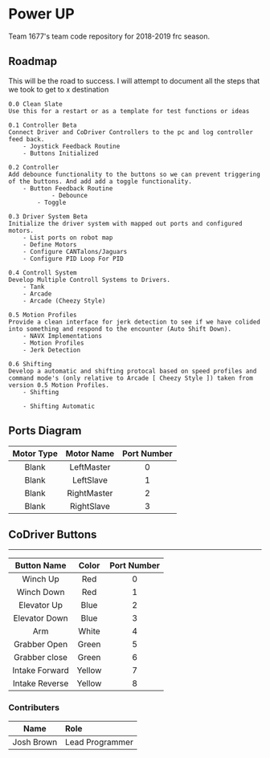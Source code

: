# Power UP
Team 1677's team code repository for 2018-2019 frc season.

## Roadmap
This will be the road to success. I will attempt to document all the steps that we took to get to x destination

```
0.0 Clean Slate
Use this for a restart or as a template for test functions or ideas

0.1 Controller Beta 
Connect Driver and CoDriver Controllers to the pc and log controller feed back.
	- Joystick Feedback Routine
	- Buttons Initialized
	
0.2 Controller
Add debounce functionality to the buttons so we can prevent triggering of the buttons. And add add a toggle functionality.
	- Button Feedback Routine
        	- Debounce
		- Toggle

0.3 Driver System Beta
Initialize the driver system with mapped out ports and configured motors.
	- List ports on robot map
	- Define Motors
	- Configure CANTalons/Jaguars
	- Configure PID Loop For PID

0.4 Controll System
Develop Multiple Controll Systems to Drivers. 
	- Tank
	- Arcade
	- Arcade (Cheezy Style)

0.5 Motion Profiles
Provide a clean interface for jerk detection to see if we have colided into something and respond to the encounter (Auto Shift Down).
	- NAVX Implementations
	- Motion Profiles
	- Jerk Detection

0.6 Shifting
Develop a automatic and shifting protocal based on speed profiles and command mode's (only relative to Arcade [ Cheezy Style ]) taken from version 0.5 Motion Profiles.
	- Shifting 
	
	- Shifting Automatic 

```

## Ports Diagram 
| Motor Type  | Motor Name  | Port Number |
| :--------:  | :--------:  | :---------: |
| Blank       | LeftMaster  | 0           |
| Blank       | LeftSlave   | 1           |
| Blank       | RightMaster | 2           |
| Blank       | RightSlave  | 3           |

## CoDriver Buttons
_________________________________________
| Button Name  	 | Color  | Port Number |
|:--------------:|:------:|:-----------:| 
| Winch Up	 | Red    | 0           |   
| Winch Down	 | Red    | 1           |  
| Elevator Up	 | Blue   | 2           |
| Elevator Down	 | Blue   | 3           |
| Arm		 | White  | 4           |
| Grabber Open	 | Green  | 5           |
| Grabber close	 | Green  | 6           |
| Intake Forward | Yellow | 7           |
| Intake Reverse | Yellow | 8           |

### Contributers
| Name        | Role             |
| :---------: | :--------------- |
| Josh Brown  | Lead Programmer  |

